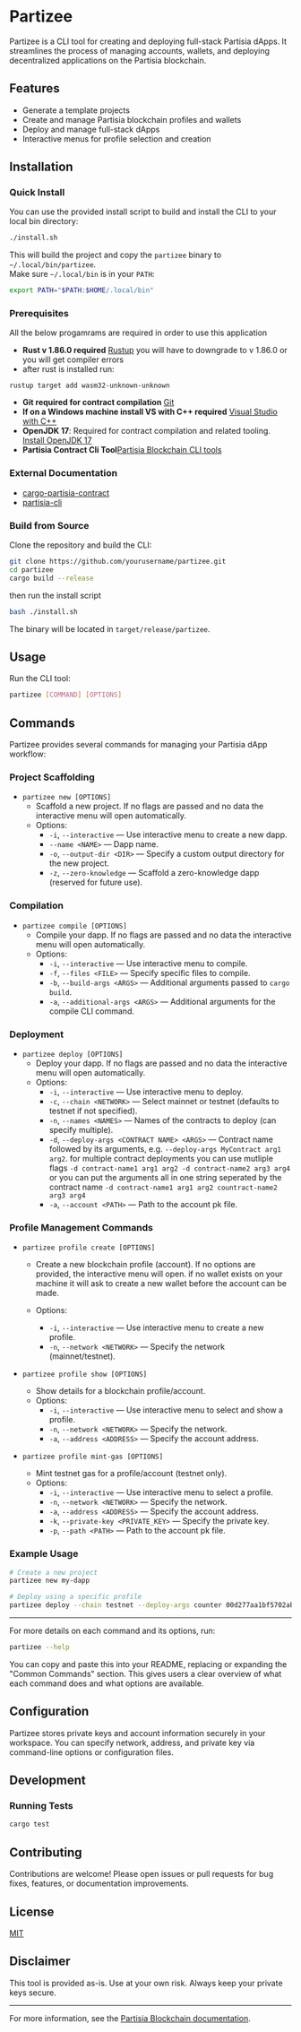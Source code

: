 # Partizee

Partizee is a CLI tool for creating and deploying full-stack Partisia dApps. It streamlines the process of managing accounts, wallets, and deploying decentralized applications on the Partisia blockchain.

## Features
- Generate a template projects
- Create and manage Partisia blockchain profiles and wallets
- Deploy and manage full-stack dApps
- Interactive menus for profile selection and creation

## Installation

### Quick Install

You can use the provided install script to build and install the CLI to your local bin directory:

```sh
./install.sh
```

This will build the project and copy the `partizee` binary to `~/.local/bin/partizee`.  
Make sure `~/.local/bin` is in your `PATH`:

```sh
export PATH="$PATH:$HOME/.local/bin"
```

### Prerequisites
   All the below progamrams are required in order to use this application
- **Rust v 1.86.0 required** [Rustup](https://rustup.rs/) you will have to downgrade to v 1.86.0 or you will get compiler errors
- after rust is installed run:
```
rustup target add wasm32-unknown-unknown
```
- **Git required for contract compilation** [Git](https://git-scm.com/downloads)
- **If on a Windows machine install VS with C++ required** [Visual Studio with C++](https://visualstudio.microsoft.com/downloads/)
- **OpenJDK 17**: Required for contract compilation and related tooling. [Install OpenJDK 17](https://openjdk.org/install/)
- **Partisia Contract Cli Tool**[Partisia Blockchain CLI tools](https://partisiablockchain.gitlab.io/documentation/smart-contracts/install-the-smart-contract-compiler.html)

### External Documentation

- [cargo-partisia-contract](https://gitlab.com/partisiablockchain/language/cargo-partisia-contract)
- [partisia-cli](https://gitlab.com/partisiablockchain/language/partisia-cli)

### Build from Source

Clone the repository and build the CLI:

```sh
git clone https://github.com/yourusername/partizee.git
cd partizee
cargo build --release
```

then run the install script
```sh
bash ./install.sh
```

The binary will be located in `target/release/partizee`.

## Usage

Run the CLI tool:

```sh
partizee [COMMAND] [OPTIONS]
```

## Commands

Partizee provides several commands for managing your Partisia dApp workflow:

### Project Scaffolding

- `partizee new [OPTIONS]`
  - Scaffold a new project. If no flags are passed and no data the interactive menu will open automatically.
  - Options:
    - `-i`, `--interactive` — Use interactive menu to create a new dapp.
    - `--name <NAME>` — Dapp name.
    - `-o`, `--output-dir <DIR>` — Specify a custom output directory for the new project.
    - `-z`, `--zero-knowledge` — Scaffold a zero-knowledge dapp (reserved for future use).

### Compilation

- `partizee compile [OPTIONS]`
  - Compile your dapp. If no flags are passed and no data the interactive menu will open automatically.
  - Options:
    - `-i`, `--interactive` — Use interactive menu to compile.
    - `-f`, `--files <FILE>` — Specify specific files to compile.
    - `-b`, `--build-args <ARGS>` — Additional arguments passed to `cargo build`.
    - `-a`, `--additional-args <ARGS>` — Additional arguments for the compile CLI command.

### Deployment

- `partizee deploy [OPTIONS]`
  - Deploy your dapp. If no flags are passed and no data the interactive menu will open automatically.
  - Options:
    - `-i`, `--interactive` — Use interactive menu to deploy.
    - `-c`, `--chain <NETWORK>` — Select mainnet or testnet (defaults to testnet if not specified).
    - `-n`, `--names <NAMES>` — Names of the contracts to deploy (can specify multiple).
    - `-d`, `--deploy-args <CONTRACT NAME> <ARGS>` — Contract name followed by its arguments, e.g. `--deploy-args MyContract arg1 arg2`.  for multiple contract deployments you can use mutliple flags `-d contract-name1 arg1 arg2 -d contract-name2 arg3 arg4` or you can put the arguments all in one string seperated by the contract name `-d contract-name1 arg1 arg2 countract-name2 arg3 arg4`
    - `-a`, `--account <PATH>` — Path to the account pk file.

### Profile Management Commands

- `partizee profile create [OPTIONS]`
  - Create a new blockchain profile (account). If no options are provided, the interactive menu will open.  if no wallet exists on your machine it will ask to create a new wallet before the account can be made.
  
  - Options:
    - `-i`, `--interactive` — Use interactive menu to create a new profile.
    - `-n`, `--network <NETWORK>` — Specify the network (mainnet/testnet).

- `partizee profile show [OPTIONS]`
  - Show details for a blockchain profile/account.
  - Options:
    - `-i`, `--interactive` — Use interactive menu to select and show a profile.
    - `-n`, `--network <NETWORK>` — Specify the network.
    - `-a`, `--address <ADDRESS>` — Specify the account address.

- `partizee profile mint-gas [OPTIONS]`
  - Mint testnet gas for a profile/account (testnet only).
  - Options:
    - `-i`, `--interactive` — Use interactive menu to select a profile.
    - `-n`, `--network <NETWORK>` — Specify the network.
    - `-a`, `--address <ADDRESS>` — Specify the account address.
    - `-k`, `--private-key <PRIVATE_KEY>` — Specify the private key.
    - `-p`, `--path <PATH>` — Path to the account pk file.

### Example Usage

```sh
# Create a new project
partizee new my-dapp

# Deploy using a specific profile
partizee deploy --chain testnet --deploy-args counter 00d277aa1bf5702ab9fc690b04bd68b5a981095530
```

---

For more details on each command and its options, run:

```sh
partizee --help
```

You can copy and paste this into your README, replacing or expanding the "Common Commands" section. This gives users a clear overview of what each command does and what options are available.

## Configuration

Partizee stores private keys and account information securely in your workspace. You can specify network, address, and private key via command-line options or configuration files.

## Development

### Running Tests

```sh
cargo test
```

## Contributing

Contributions are welcome! Please open issues or pull requests for bug fixes, features, or documentation improvements.

## License

[MIT](LICENSE)

## Disclaimer

This tool is provided as-is. Use at your own risk. Always keep your private keys secure.

---

For more information, see the [Partisia Blockchain documentation](https://partisiablockchain.com/).
